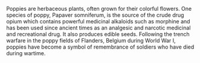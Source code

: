Poppies are herbaceous plants, often grown for their colorful flowers. One species of poppy, Papaver somniferum, is the source of the crude drug opium which contains powerful medicinal alkaloids such as morphine and has been used since ancient times as an analgesic and narcotic medicinal and recreational drug. It also produces edible seeds. Following the trench warfare in the poppy fields of Flanders, Belgium during World War I, poppies have become a symbol of remembrance of soldiers who have died during wartime.
